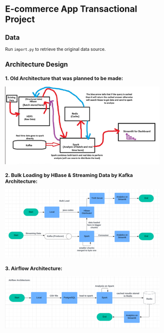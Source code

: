 # E-commerce App Transactional Project

## Data
Run `import.py` to retrieve the original data source.

## Architecture Design

### 1. Old Architecture that was planned to be made: 
![Old Architecture](old_arch.jpeg)

### 2. Bulk Loading by HBase & Streaming Data by Kafka Architecture:
![Bulk Loading by HBase & Streaming Data by Kafka Architecture](hbase_kafka_bulk_stream_arch.png)

### 3. Airflow Architecture: 
![Airflow Architecture](airflow_arch.png)
